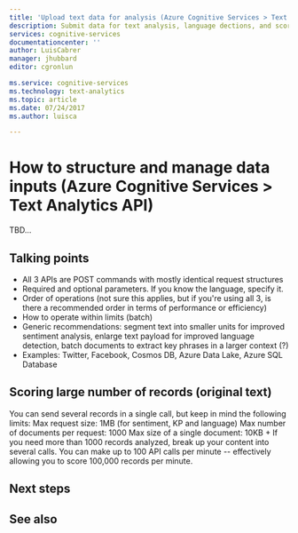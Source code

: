 ```yaml
---
title: 'Upload text data for analysis (Azure Cognitive Services > Text Analysis API) | Microsoft Docs'
description: Submit data for text analysis, language dections, and scoring using Text Analytics API in Cognitive Services.
services: cognitive-services
documentationcenter: ''
author: LuisCabrer
manager: jhubbard
editor: cgronlun

ms.service: cognitive-services
ms.technology: text-analytics
ms.topic: article
ms.date: 07/24/2017
ms.author: luisca

---
```


# How to structure and manage data inputs (Azure Cognitive Services > Text Analytics API)

TBD...

## Talking points

+ All 3 APIs are POST commands with mostly identical request structures
+ Required and optional parameters. If you know the language, specify it.
+ Order of operations (not sure this applies, but if you're using all 3, is there a recommended order in terms of performance or efficiency)
+ How to operate within limits (batch)
+ Generic recommendations: segment text into smaller units for improved sentiment analysis, enlarge text payload for improved language detection, batch documents to extract key phrases in a larger context (?)
+ Examples: Twitter, Facebook, Cosmos DB, Azure Data Lake, Azure SQL Database

## Scoring large number of records (original text)

You can send several records in a single call, but keep in mind the following limits: Max request size: 1MB (for sentiment, KP and language) Max number of documents per request: 1000 Max size of a single document: 10KB +
If you need more than 1000 records analyzed, break up your content into several calls. You can make up to 100 API calls per minute -- effectively allowing you to score 100,000 records per minute.

## Next steps

## See also
